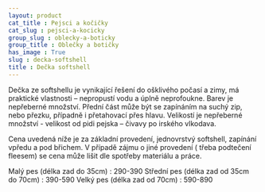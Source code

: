 ```yaml
---
layout: product
cat_title : Pejsci a kočičky
cat_slug : pejsci-a-kocicky
group_slug : oblecky-a-boticky
group_title : Oblečky a botičky
has_image : True
slug : decka-softshell
title : Dečka softshell
---
```


Dečka ze softshellu je vynikající řešení do ošklivého počasí a zimy, má praktické vlastnosti – nepropustí vodu a úplně neprofoukne. Barev je nepřeberné množství. Přední část může být se zapínáním na suchý zip, nebo přezku, případně i přetahovací přes hlavu. Velikostí je nepřeberné množství - velikost od pidi pejska – čivavy po irského vlkodava.

Cena uvedená níže je za základní provedení, jednovrstvý softshell, zapínání vpředu a pod břichem. V případě zájmu o jiné provedení ( třeba podtečení fleesem) se cena může lišit dle spotřeby materiálu a práce.

 Malý pes (délka zad do 35cm) : 290-390
 Střední pes (délka zad od 35cm do 70cm) : 390-590
 Velký pes (délka zad od 70cm) : 590-890

